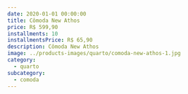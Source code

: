 ```yaml
---
date: 2020-01-01 00:00:00
title: Cômoda New Athos
price: R$ 599,90
installments: 10
installmentsPrice: R$ 65,90
description: Cômoda New Athos
image: ../products-images/quarto/comoda-new-athos-1.jpg
category:
  - quarto
subcategory:
  - comoda
---
```

